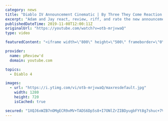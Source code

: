 ```yaml
---
category: news
title: "Diablo IV Announcement Cinematic | By Three They Come Reaction / Review / Rating"
excerpt: "Adam and Jay react, review, riff, and rate the new announcement cinematic everyone wanted to see last year at Blizzcon, Diablo IV 'By Three They Come'."
publishedDateTime: 2019-11-08T12:00:11Z
originalUrl: "https://youtube.com/watch?v=otb-mrjvwaQ"
type: video

featuredContent: "<iframe width=\"800\" height=\"500\" frameborder=\"0\" src=\"https://www.youtube.com/embed/otb-mrjvwaQ\" allow=\"accelerometer; autoplay; encrypted-media; gyroscope; picture-in-picture\" allowfullscreen></iframe>"

provider:
  name: pReview'd
  domain: youtube.com

topics:
  - Diablo 4

images:
  - url: "https://i.ytimg.com/vi/otb-mrjvwaQ/maxresdefault.jpg"
    width: 1280
    height: 720
    isCached: true

secured: "1XQJ6xWZB7nOMgECR9xMV+TADS6Dp5s8+I7ONlZrZIBDyugbFYt8g7shuc+7VgVEq6nmRol/sVn+jcfqcjjHRlKVBmJW/UCYd5DrUSFTSHAONmpQB3YFwa0+kKrcRTyK5Ul+kz044e64LQDGwTrDo790LZO1IbiQXPO0y3Bs9QQ44UR2xPSviXb0IGiI9XDxgJ669u3Jtt+k6LBn16PTfZkTFxquuto8ZWXolDqkRjPInA2JG2wWRlbSZrHtlFNiASdISRvMK6E+r8O5Rn1afjXn7Q+wtDcn5j6uW7rEDlhdERQKM90tE9fWQon9D4a+ZgOSOA8Ije1cO4ne3VecBgj9gm87CnxE7XmRIuplOsYmjwm1IFjiH0AxUyRSvfYptFY+OmBjBykIZrzYbW5rpP7trbD8IZ9qhHkejCTD3NQJvh/6XGrGhIobXow6ZU1d;7+NSBkXb7YiA2ZgIu9hE8Q=="
---
```


